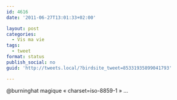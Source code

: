 ```yaml
---
id: 4616
date: '2011-06-27T13:01:33+02:00'

layout: post
categories:
  - Vis ma vie
tags:
  - tweet
format: status
publish_social: no
guid: 'http://tweets.local/?birdsite_tweet=85331935899041793'

---
```


@burninghat magique « charset=iso-8859-1 » …